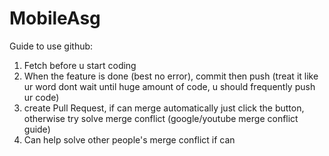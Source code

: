 # MobileAsg
Guide to use github:
1. Fetch before u start coding
2. When the feature is done (best no error), commit then push (treat it like ur word dont wait until huge amount of code, u should frequently push ur code)
3. create Pull Request, if can merge automatically just click the button, otherwise try solve merge conflict (google/youtube merge conflict guide)
4. Can help solve other people's merge conflict if can
